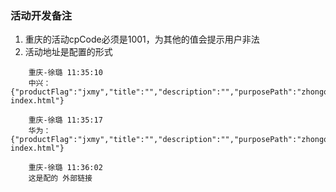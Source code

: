 


### 活动开发备注

1. 重庆的活动cpCode必须是1001，为其他的值会提示用户非法
2. 活动地址是配置的形式
```
	重庆-徐璐 11:35:10
	中兴：{"productFlag":"jxmy","title":"","description":"","purposePath":"zhongqiu/page/cs-index.html"}

	重庆-徐璐 11:35:17
	华为：{"productFlag":"jxmy","title":"","description":"","purposePath":"zhongqiu/page/cs-index.html"}

	重庆-徐璐 11:36:02
	这是配的 外部链接
```



